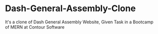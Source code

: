 # Dash-General-Assembly-Clone
It's a clone of Dash General Assembly Website, Given Task in a Bootcamp of MERN at Contour Software
